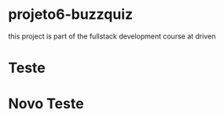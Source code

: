 # projeto6-buzzquiz
this project is part of the fullstack development course at driven

# Teste 

# Novo Teste